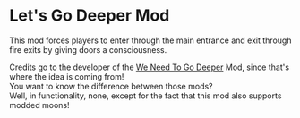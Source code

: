 # Let's Go Deeper Mod

This mod forces players to enter through the main entrance and exit through fire exits by giving doors a consciousness.

Credits go to the developer of the [We Need To Go Deeper](https://thunderstore.io/c/lethal-company/p/Sirus/We_Need_To_Go_Deeper/) Mod, since that's where the idea is coming from!<br>
You want to know the difference between those mods?<br>
Well, in functionality, none, except for the fact that this mod also supports modded moons!